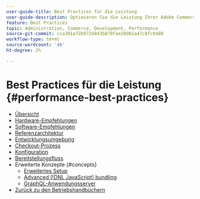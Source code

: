 ```yaml
---
user-guide-title: Best Practices für die Leistung
user-guide-description: Optimieren Sie die Leistung Ihrer Adobe Commerce-Produktionsbereitstellung mithilfe dieser Empfehlungen.
feature: Best Practices
topic: Administration, Commerce, Development, Performance
source-git-commit: cca301a72b972d843b878fae28901a47c8fc0489
workflow-type: tm+mt
source-wordcount: '46'
ht-degree: 2%

---
```



# Best Practices für die Leistung {#performance-best-practices}

- [Übersicht](overview.md)
- [Hardware-Empfehlungen](hardware.md)
- [Software-Empfehlungen](software.md)
- [Referenzarchitektur](reference-architecture.md)
- [Entwicklungsumgebung](development-environment.md)
- [Checkout-Prozess](high-throughput-order-processing.md)
- [Konfiguration](configuration.md)
- [Bereitstellungsfluss](deployment-flow.md)
- Erweiterte Konzepte {#concepts}
   - [Erweitertes Setup](advanced-setup.md)
   - [Advanced [!DNL JavaScript] bundling](advanced-js-bundling.md)
   - [GraphQL-Anwendungsserver](application-server.md)
- [Zurück zu den Betriebshandbüchern](https://experienceleague.adobe.com/docs/commerce-operations/operational-guides/home.html)
